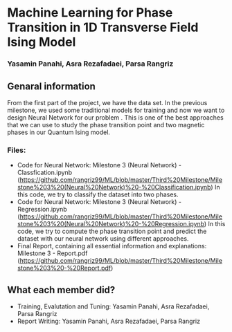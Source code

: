 # Machine Learning for Phase Transition in 1D Transverse Field Ising Model

### Yasamin Panahi, Asra Rezafadaei, Parsa Rangriz

## Genaral information
From the first part of the project, we have the data set. In the previous milestone, we used some traditional models for training and now we want to design Neural Network for our problem . This is one of the best approaches that we can use to study the phase transition point and two magnetic phases in our Quantum Ising model. 

### Files:
 - Code for Neural Network: Milestone 3 (Neural Network) - Classfication.ipynb (https://github.com/rangriz99/ML/blob/master/Third%20Milestone/Milestone%203%20(Neural%20Network)%20-%20Classification.ipynb)
 In this code, we try to classify the dataset into two phases.
 - Code for Neural Network: Milestone 3 (Neural Network) - Regression.ipynb (https://github.com/rangriz99/ML/blob/master/Third%20Milestone/Milestone%203%20(Neural%20Network)%20-%20Regression.ipynb)
 In this code, we try to compute the phase transition point and predict the dataset with our neural network using different approaches.
 - Final Report, containing all essential information and explanations: Milestone 3 - Report.pdf (https://github.com/rangriz99/ML/blob/master/Third%20Milestone/Milestone%203%20-%20Report.pdf)
 
## What each member did?

- Training, Evalutation and Tuning: Yasamin Panahi, Asra Rezafadaei, Parsa Rangriz
- Report Writing: Yasamin Panahi, Asra Rezafadaei, Parsa Rangriz

